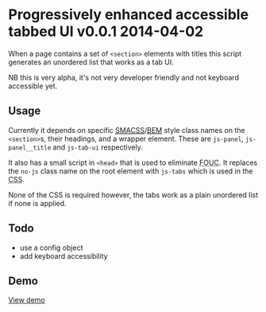 # Progressively enhanced accessible tabbed UI v0.0.1 2014-04-02

When a page contains a set of `<section>` elements with titles this script generates an unordered list that works as a tab UI.

NB this is very alpha, it's not very developer friendly and not keyboard accessible yet.

## Usage

Currently it depends on specific [<abbr title="Scalable and Modular Architecture for CSS">SMACSS</abbr>](http://smacss.com/)/[<abbr title="Block Element Modifier">BEM</abbr>](http://csswizardry.com/2013/01/mindbemding-getting-your-head-round-bem-syntax/) style class names on the `<section>`s, their headings, and a wrapper element. These are `js-panel`, `js-panel__title` and `js-tab-ui` respectively.

It also has a small script in `<head>` that is used to eliminate <abbr title="Flash of unstyled content">FOUC</abbr>. It replaces the `no-js` class name on the root element with `js-tabs` which is used in the <abbr title="Cascading Style Sheets">CSS</abbr>.

None of the CSS is required however, the tabs work as a plain unordered list if none is applied.

## Todo

- use a config object
- add keyboard accessibility

## Demo

[View demo](http://derekjohnson.github.io/tabs/)
